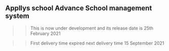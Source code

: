 
## Appllys school Advance School management system

>>This is now under development and its release date is 25th February 2021

>>First delivery time expired next delivery time 15 September 2021 
